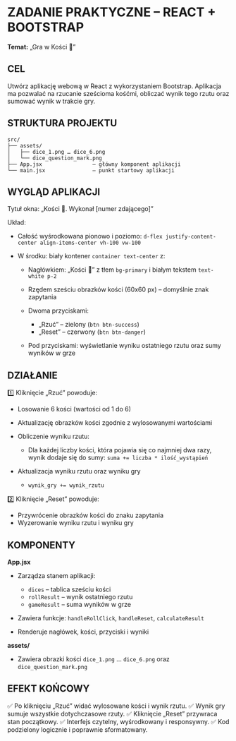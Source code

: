 # ZADANIE PRAKTYCZNE – REACT + BOOTSTRAP

**Temat:** „Gra w Kości 🎲”

## CEL

Utwórz aplikację webową w React z wykorzystaniem Bootstrap.
Aplikacja ma pozwalać na rzucanie sześcioma kośćmi, obliczać wynik tego rzutu oraz sumować wynik w trakcie gry.

## STRUKTURA PROJEKTU

```
src/
├── assets/
│   ├── dice_1.png … dice_6.png
│   └── dice_question_mark.png
├── App.jsx                – główny komponent aplikacji
└── main.jsx               – punkt startowy aplikacji
```

## WYGLĄD APLIKACJI

Tytuł okna: „Kości 🎲. Wykonał [numer zdającego]”

Układ:

* Całość wyśrodkowana pionowo i poziomo: `d-flex justify-content-center align-items-center vh-100 vw-100`
* W środku: biały kontener `container text-center` z:

  * Nagłówkiem: „Kości 🎲” z tłem `bg-primary` i białym tekstem `text-white p-2`
  * Rzędem sześciu obrazków kości (60x60 px) – domyślnie znak zapytania
  * Dwoma przyciskami:

    * „Rzuć” – zielony (`btn btn-success`)
    * „Reset” – czerwony (`btn btn-danger`)
  * Pod przyciskami: wyświetlanie wyniku ostatniego rzutu oraz sumy wyników w grze

## DZIAŁANIE

1️⃣ Kliknięcie „Rzuć” powoduje:

* Losowanie 6 kości (wartości od 1 do 6)
* Aktualizację obrazków kości zgodnie z wylosowanymi wartościami
* Obliczenie wyniku rzutu:

  * Dla każdej liczby kości, która pojawia się co najmniej dwa razy, wynik dodaje się do sumy: `suma += liczba * ilość_wystąpień`
* Aktualizacja wyniku rzutu oraz wyniku gry
  * `wynik_gry += wynik_rzutu`

2️⃣ Kliknięcie „Reset” powoduje:

* Przywrócenie obrazków kości do znaku zapytania
* Wyzerowanie wyniku rzutu i wyniku gry

## KOMPONENTY

**App.jsx**

* Zarządza stanem aplikacji:

  * `dices` – tablica sześciu kości
  * `rollResult` – wynik ostatniego rzutu
  * `gameResult` – suma wyników w grze
* Zawiera funkcje: `handleRollClick`, `handleReset`, `calculateResult`
* Renderuje nagłówek, kości, przyciski i wyniki

**assets/**

* Zawiera obrazki kości `dice_1.png` … `dice_6.png` oraz `dice_question_mark.png`

## EFEKT KOŃCOWY

✅ Po kliknięciu „Rzuć” widać wylosowane kości i wynik rzutu.
✅ Wynik gry sumuje wszystkie dotychczasowe rzuty.
✅ Kliknięcie „Reset” przywraca stan początkowy.
✅ Interfejs czytelny, wyśrodkowany i responsywny.
✅ Kod podzielony logicznie i poprawnie sformatowany.
